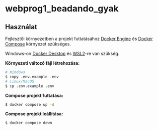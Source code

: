 # webprog1_beadando_gyak

## Használat

Fejlesztői környezetben a projekt futtatásához [Docker Engine](https://docs.docker.com/engine/install/) és [Docker Compose](https://docs.docker.com/compose/) környezet szükséges.

Windows-on [Docker Desktop](https://docs.docker.com/desktop/setup/install/windows-install/) és [WSL2](https://learn.microsoft.com/en-us/windows/wsl/install)-re van szükség.

**Környezeti változó fájl létrehozása:**

```sh
# Windows
$ copy .env.example .env
# Linux/MacOS
$ cp .env.example .env
```

**Compose projekt futtatása:**

```sh
$ docker compose up -d
```

**Compose projekt leállítása:**

```sh
$ docker compose down
```
